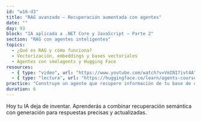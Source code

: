 ```yaml
---
id: "w16-d3"
title: "RAG avanzado – Recuperación aumentada con agentes"
date: ""
day: 93
block: "IA aplicada a .NET Core y JavaScript – Parte 2"
section: "RAG con agentes inteligentes"
topics:
  - ¿Qué es RAG y cómo funciona?
  - Vectorización, embeddings y bases vectoriales
  - Agentes con smolagents y Hugging Face
resources:
  - { type: "video", url: "https://www.youtube.com/watch?v=VmINI7ivt4A" }
  - { type: "lectura", url: "https://huggingface.co/learn/agents-course/es/unit2/smolagents/retrieval_agents" }
practice: "Construye un agente que recupere información de tu base de conocimiento y responda con contexto usando RAG."
duration: 6
---
```


Hoy tu IA deja de inventar. Aprenderás a combinar recuperación semántica con generación para respuestas precisas y actualizadas.